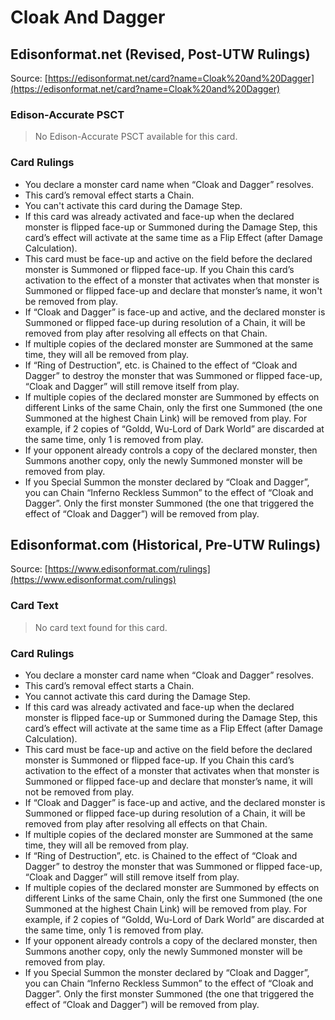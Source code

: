 # Cloak And Dagger

## Edisonformat.net (Revised, Post-UTW Rulings)

Source: [https://edisonformat.net/card?name=Cloak%20and%20Dagger](https://edisonformat.net/card?name=Cloak%20and%20Dagger)

### Edison-Accurate PSCT

> No Edison-Accurate PSCT available for this card.

### Card Rulings

*   You declare a monster card name when “Cloak and Dagger” resolves.
*   This card’s removal effect starts a Chain.
*   You can't activate this card during the Damage Step.
*   If this card was already activated and face-up when the declared monster is flipped face-up or Summoned during the Damage Step, this card’s effect will activate at the same time as a Flip Effect (after Damage Calculation).
*   This card must be face-up and active on the field before the declared monster is Summoned or flipped face-up. If you Chain this card’s activation to the effect of a monster that activates when that monster is Summoned or flipped face-up and declare that monster’s name, it won't be removed from play.
*   If “Cloak and Dagger” is face-up and active, and the declared monster is Summoned or flipped face-up during resolution of a Chain, it will be removed from play after resolving all effects on that Chain.
*   If multiple copies of the declared monster are Summoned at the same time, they will all be removed from play.
*   If “Ring of Destruction”, etc. is Chained to the effect of “Cloak and Dagger” to destroy the monster that was Summoned or flipped face-up, “Cloak and Dagger” will still remove itself from play.
*   If multiple copies of the declared monster are Summoned by effects on different Links of the same Chain, only the first one Summoned (the one Summoned at the highest Chain Link) will be removed from play. For example, if 2 copies of “Goldd, Wu-Lord of Dark World” are discarded at the same time, only 1 is removed from play.
*   If your opponent already controls a copy of the declared monster, then Summons another copy, only the newly Summoned monster will be removed from play.
*   If you Special Summon the monster declared by “Cloak and Dagger”, you can Chain “Inferno Reckless Summon” to the effect of “Cloak and Dagger”. Only the first monster Summoned (the one that triggered the effect of “Cloak and Dagger”) will be removed from play.


## Edisonformat.com (Historical, Pre-UTW Rulings)

Source: [https://www.edisonformat.com/rulings](https://www.edisonformat.com/rulings)

### Card Text

> No card text found for this card.

### Card Rulings

*   You declare a monster card name when “Cloak and Dagger” resolves.
*   This card’s removal effect starts a Chain.
*   You cannot activate this card during the Damage Step.
*   If this card was already activated and face-up when the declared monster is flipped face-up or Summoned during the Damage Step, this card’s effect will activate at the same time as a Flip Effect (after Damage Calculation).
*   This card must be face-up and active on the field before the declared monster is Summoned or flipped face-up. If you Chain this card’s activation to the effect of a monster that activates when that monster is Summoned or flipped face-up and declare that monster’s name, it will not be removed from play.
*   If “Cloak and Dagger” is face-up and active, and the declared monster is Summoned or flipped face-up during resolution of a Chain, it will be removed from play after resolving all effects on that Chain.
*   If multiple copies of the declared monster are Summoned at the same time, they will all be removed from play.
*   If “Ring of Destruction”, etc. is Chained to the effect of “Cloak and Dagger” to destroy the monster that was Summoned or flipped face-up, “Cloak and Dagger” will still remove itself from play.
*   If multiple copies of the declared monster are Summoned by effects on different Links of the same Chain, only the first one Summoned (the one Summoned at the highest Chain Link) will be removed from play. For example, if 2 copies of “Goldd, Wu-Lord of Dark World” are discarded at the same time, only 1 is removed from play.
*   If your opponent already controls a copy of the declared monster, then Summons another copy, only the newly Summoned monster will be removed from play.
*   If you Special Summon the monster declared by “Cloak and Dagger”, you can Chain “Inferno Reckless Summon” to the effect of “Cloak and Dagger”. Only the first monster Summoned (the one that triggered the effect of “Cloak and Dagger”) will be removed from play.


